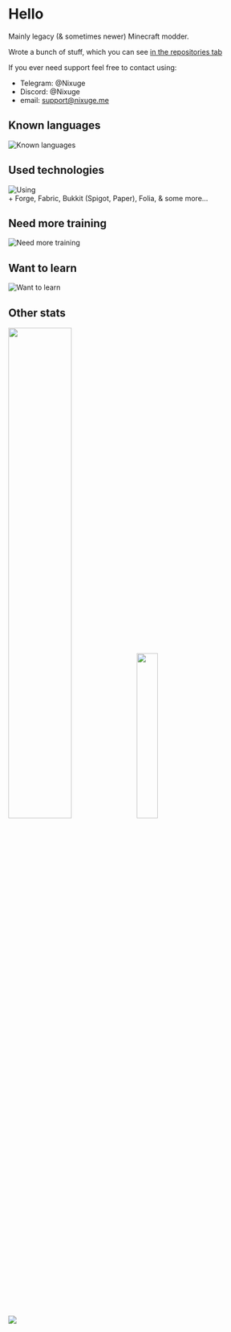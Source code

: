 # Hello
Mainly legacy (& sometimes newer) Minecraft modder.

Wrote a bunch of stuff, which you can see [in the repositories tab](https://github.com/Nixuge?tab=repositories)

<!-- eternal todo: make a list of the best stuff i've done here -->

If you ever need support feel free to contact using: 
- Telegram: @Nixuge
- Discord: @Nixuge
- email: support@nixuge.me

<!-- thanks to skillicons.dev for the icons -->

## Known languages
![Known languages](https://skillicons.dev/icons?i=java,python,typescript,js,vuejs,svelte,html,css,cs,bash&perline=10)

## Used technologies
![Using](https://skillicons.dev/icons?i=linux,vscode,idea,github,git,docker,vim,gradle,nginx,cloudflare,vite,vercel,selenium,postgres,sqlite,ps&perline=10)<br>\+ Forge, Fabric, Bukkit (Spigot, Paper), Folia, & some more...

## Need more training
![Need more training](https://skillicons.dev/icons?i=rust,unity&perline=10)

## Want to learn
![Want to learn](https://skillicons.dev/icons?i=tauri,swift,ruby,wasm,cpp,qt&perline=10)

## Other stats
<p>
<img src=https://github-readme-stats-rust-kappa.vercel.app/api?username=Nixuge&theme=tokyonight&show_icons=true&count_private=true&custom_title=Nixuge's%20Stats%20-%20Last%201%20Year width="50%">
<img src=https://github-readme-stats-rust-kappa.vercel.app/api/top-langs/?username=Nixuge&theme=tokyonight&langs_count=10&layout=compact width="29%">
</p>
<p>
<img src=https://github-readme-stats-rust-kappa.vercel.app/api/wakatime?username=Nixuge&theme=tokyonight&langs_count=20&layout=compact max-width="41%">
</p>
